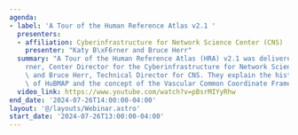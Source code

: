 ```yaml
---
agenda:
- label: 'A Tour of the Human Reference Atlas v2.1 '
  presenters:
  - affiliation: Cyberinfrastructure for Network Science Center (CNS)
    presenter: "Katy B\xF6rner and Bruce Herr"
  summary: "A Tour of the Human Reference Atlas (HRA) v2.1 was delivered by Katy B\xF6\
    rner, Center Director for the Cyberinfrastructure for Network Science Center (CNS),\
    \ and Bruce Herr, Technical Director for CNS. They explain the history and goals\
    \ of HuBMAP and the concept of the Vascular Common Coordinate Framework (VCCF). "
  video_link: https://www.youtube.com/watch?v=pBsrMIYyRhw
end_date: '2024-07-26T14:00:00-04:00'
layout: '@/layouts/Webinar.astro'
start_date: '2024-07-26T13:00:00-04:00'
---
```

